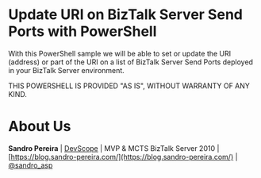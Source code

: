 # Update URI on BizTalk Server Send Ports with PowerShell
With this PowerShell sample we will be able to set or update the URI (address) or part of the URI on a list of BizTalk Server Send Ports deployed in your BizTalk Server environment.
 
THIS POWERSHELL IS PROVIDED "AS IS", WITHOUT WARRANTY OF ANY KIND.

# About Us
**Sandro Pereira** | [DevScope](http://www.devscope.net/) | MVP & MCTS BizTalk Server 2010 | [https://blog.sandro-pereira.com/](https://blog.sandro-pereira.com/) | [@sandro_asp](https://twitter.com/sandro_asp)
